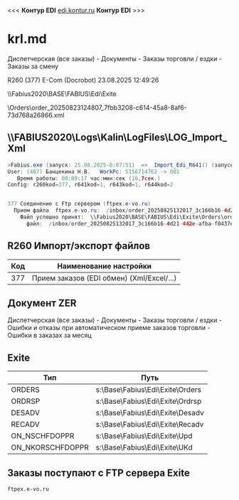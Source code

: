 <<< **Контур EDI** [edi.kontur.ru](https://edi.kontur.ru/) **Контур EDI** >>>

# krl.md

Диспетчерская (все заказы) - Документы - Заказы торговли / ездки - Заказы за смену

R260 (377) E-Com (Docrobot) 23.08.2025 12:49:26

\\\Fabius2020\BASE\FABIUS\Edi\Exite

\Orders\order_20250823124807_7fbb3208-c614-45a8-8af6-73d768a26866.xml

## \\\FABIUS2020\Logs\Kalin\LogFiles\LOG_Import_Xml

```java
>Fabius.exe (запуск: 25.08.2025-8:07:51)  =>  Import_Edi_R641() (запуск: 25.08.2025-13:20:38)
User: (407) Банцекина Н.В.   WorkPc: 5156714762 -> 001
   Время работы: 00:00:17 час:мин:сек (16,7сек.)
Config: r260kod=377, r641kod=1, r643kod=1, r644kod=2


377 Соединение c Ftp сервером (ftpex.e-vo.ru)
  Прием файла  ftpex.e-vo.ru:  /inbox/order_20250825132017_3c166b16-4d21-442e-afba-f0437efee972.xml --> \\Fabius2020\BASE\FABIUS\Edi\Exite\Orders\order_20250825132017_3c166b16-4d21-442e-afba-f0437efee972.xml
    Файл успешно принят:  \\Fabius2020\BASE\FABIUS\Edi\Exite\Orders\order_20250825132017_3c166b16-4d21-442e-afba-f0437efee972.xml   в наличии на локальном сервере
      файл:  /inbox/order_20250825132017_3c166b16-4d21-442e-afba-f0437efee972.xml   удален c ftp сервера ftpex.e-vo.ru
```

## R260 Импорт/экспорт файлов

| Код | Наименование настройки |
| --- | ---------------------- |
| 377 | Прием заказов (EDI обмен) (Xml/Excel/...) |


## Документ ZER

Диспетчерская (все заказы) - Документы - Заказы торговли / ездки - Ошибки и отказы при автоматическом приеме заказов торговли - Ошибки в заказах за месяц

## Exite

| Тип | Путь |
| --- | ---- |
| ORDERS | s:\Base\Fabius\Edi\Exite\Orders |
| ORDRSP | s:\Base\Fabius\Edi\Exite\Ordrsp |
| DESADV | s:\Base\Fabius\Edi\Exite\Desadv |
| RECADV | s:\Base\Fabius\Edi\Exite\Recadv |
| ON_NSCHFDOPPR | s:\Base\Fabius\Edi\Exite\Upd |
| ON_NKORSCHFDOPPR | s:\Base\Fabius\Edi\Exite\UKd | 

## Заказы поступают с FTP сервера Exite

```ftpex.e-vo.ru```
